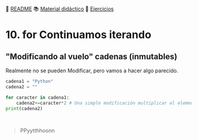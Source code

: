 :page_with_curl: [README](../README.md) :books: [Material didáctico](/documentation/indicedocu.md) :pencil: [Ejercicios](/tests/indicetests.md)

# 10. for  Continuamos iterando 
## "Modificando al vuelo" cadenas (inmutables)

Realmente no se pueden Modificar, pero vamos a hacer algo parecido.

````python
cadena1 = "Python"
cadena2 = ""

for caracter in cadena1:
    cadena2+=caracter*2 # Una simple modificación multiplicar el elemento x 2
print(cadena2)
    
  
````
> PPyytthhoonn